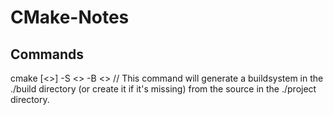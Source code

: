 # CMake-Notes


## Commands  
cmake [<<options>>] -S <<path-to-source>> -B <<path-to-build>> // This command will generate a buildsystem in the ./build directory (or create it if it's missing) from the source in the ./project directory.  
